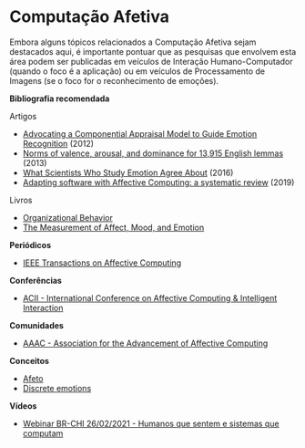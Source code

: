 
# Computação Afetiva

Embora alguns tópicos relacionados a Computação Afetiva sejam destacados aqui, é importante pontuar que as pesquisas que envolvem esta área podem ser publicadas em veículos de Interação Humano-Computador (quando o foco é a aplicação) ou em veículos de Processamento de Imagens (se o foco for o reconhecimento de emoções).


**Bibliografia recomendada**

Artigos

- [Advocating a Componential Appraisal Model to Guide Emotion Recognition](http://doi.org/10.4018/jse.2012010102) (2012)
- [Norms of valence, arousal, and dominance for 13,915 English lemmas](http://doi.org/10.3758/s13428-012-0314-x) (2013)
- [What Scientists Who Study Emotion Agree About](http://www.ncbi.nlm.nih.gov/pubmed/26817724) (2016)
- [Adapting software with Affective Computing: a systematic review](https://ieeexplore.ieee.org/abstract/document/8656550) (2019)

Livros 

- [Organizational Behavior](https://www.pearson.com/us/higher-education/product/Robbins-Organizational-Behavior-16th-Edition/9780133507645.html?tab=contents)
- [The Measurement of Affect, Mood, and Emotion](https://www.cambridge.org/core/books/measurement-of-affect-mood-and-emotion/402BDE954A7AFAEF9FBA3CFF7534B917#)

**Periódicos**
- [IEEE Transactions on Affective Computing](https://www.computer.org/csdl/journal/ta)

**Conferências**

- [ACII - International Conference on Affective Computing & Intelligent Interaction](http://acii-conf.org/)

**Comunidades**

- [AAAC - Association for the Advancement of Affective Computing](http://emotion-research.org/)

**Conceitos**
- [Afeto](https://link.springer.com/referenceworkentry/10.1007/978-0-387-79948-3_2111)
- [Discrete emotions](https://www.sciencedirect.com/topics/computer-science/discrete-emotion)

**Vídeos**

- [Webinar BR-CHI 26/02/2021 - Humanos que sentem e sistemas que computam](https://www.youtube.com/watch?v=J09LdoUK6WY)
